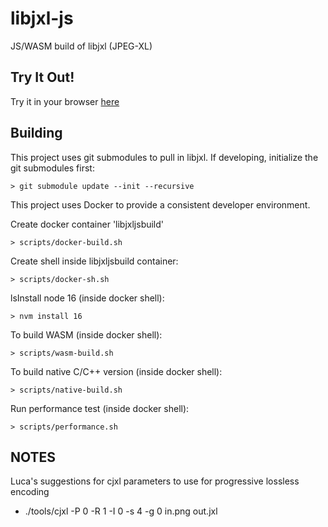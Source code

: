 # libjxl-js
JS/WASM build of libjxl (JPEG-XL)

## Try It Out!

Try it in your browser [here](https://chafey.github.io/libjxl-js/test/browser/index.html)

## Building

This project uses git submodules to pull in libjxl.  If developing, initialize the git submodules first:

```
> git submodule update --init --recursive
```

This project uses Docker to provide a consistent developer environment.

Create docker container 'libjxljsbuild'

```
> scripts/docker-build.sh
```

Create shell inside libjxljsbuild container:

```
> scripts/docker-sh.sh
```

lsInstall node 16 (inside docker shell):
```
> nvm install 16
```

To build WASM (inside docker shell):
```
> scripts/wasm-build.sh
```

To build native C/C++ version (inside docker shell):
```
> scripts/native-build.sh
```

Run performance test (inside docker shell):
```
> scripts/performance.sh
```

## NOTES

Luca's suggestions for cjxl parameters to use for progressive lossless encoding

* ./tools/cjxl -P 0 -R 1 -I 0 -s 4 -g 0 in.png out.jxl